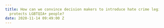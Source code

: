 ```yaml
---
title: How can we convince decision makers to introduce hate crime legislation that
  protects LGBTQIA+ people?
date: 2020-11-14 09:49:00 Z
---
```


